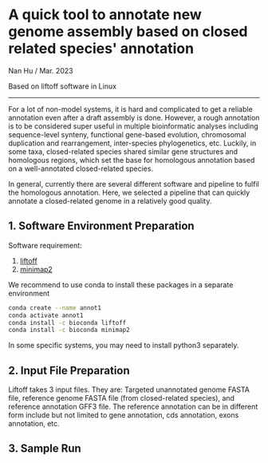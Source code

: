 # A quick tool to annotate new genome assembly based on closed related species' annotation
Nan Hu / Mar. 2023

Based on liftoff software in Linux

---
For a lot of non-model systems, it is hard and complicated to get a reliable annotation even after a draft assembly is done. However, a rough annotation is to be considered super useful in multiple bioinformatic analyses including sequence-level synteny, functional gene-based evolution, chromosomal duplication and rearrangement, inter-species phylogenetics, etc. Luckily, in some taxa, closed-related species shared similar gene structures and homologous regions, which set the base for homologous annotation based on a well-annotated closed-related species. 

In general, currently there are several different software and pipeline to fulfil the homologous annotation. Here, we selected a pipeline that can quickly annotate a closed-related genome in a relatively good quality.

## 1. Software Environment Preparation
Software requirement:
1. [liftoff](https://github.com/agshumate/Liftoff)
2. [minimap2](https://academic.oup.com/bioinformatics/article/34/18/3094/4994778)

We recommend to use conda to install these packages in a separate environment
```bash
conda create --name annot1
conda activate annot1
conda install -c bioconda liftoff
conda install -c bioconda minimap2
```
In some specific systems, you may need to install python3 separately.

## 2. Input File Preparation
Liftoff takes 3 input files. They are: Targeted unannotated genome FASTA file, reference genome FASTA file (from closed-related species), and reference annotation GFF3 file. The reference annotation can be in different form include but not limited to gene annotation, cds annotation, exons annotation, etc.



## 3. Sample Run


